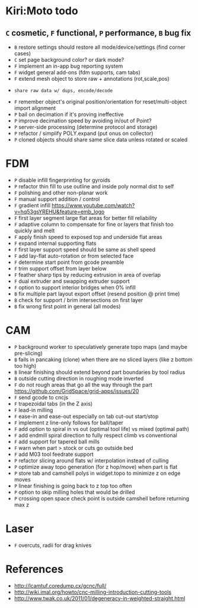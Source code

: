 # Kiri:Moto todo

## `C` cosmetic, `F` functional, `P` performance, `B` bug fix

* `B` restore settings should restore all mode/device/settings (find corner cases)
* `C` set page background color? or dark mode?
* `F` implement an in-app bug reporting system
* `F` widget general add-ons (fdm supports, cam tabs)
* `F` extend mesh object to store raw + annotations (rot,scale,pos)
*     share raw data w/ dups, encode/decode
* `F` remember object's original position/orientation for reset/multi-object import alignment
* `P` bail on decimation if it's proving ineffective
* `P` improve decimation speed by avoiding in/out of Point?
* `P` server-side processing (determine protocol and storage)
* `P` refactor / simplify POLY.expand (put onus on collector)
* `P` cloned objects should share same slice data unless rotated or scaled

# FDM

* `P` disable infill fingerprinting for gyroids
* `P` refactor thin fill to use outline and inside poly normal dist to self
* `F` polishing and other non-planar work
* `F` manual support addition / control
* `F` gradient infill https://www.youtube.com/watch?v=hq53gsYREHU&feature=emb_logo
* `F` first layer segment large flat areas for better fill reliability
* `F` adaptive column to compensate for fine or layers that finish too quickly and melt
* `F` apply finish speed to exposed top and underside flat areas
* `F` expand internal supporting flats
* `F` first layer support speed should be same as shell speed
* `F` add lay-flat auto-rotation or from selected face
* `F` determine start point from gcode preamble
* `F` trim support offset from layer below
* `F` feather sharp tips by reducing extrusion in area of overlap
* `F` dual extruder and swapping extruder support
* `F` option to support interior bridges when 0% infill
* `B` fix multiple part layout export offset (resend position @ print time)
* `B` check for support / brim intersections on first layer
* `B` fix wrong first point in general (all modes)

# CAM

* `P` background worker to speculatively generate topo maps (and maybe pre-slicing)
* `B` fails in pancaking (clone) when there are no sliced layers (like z bottom too high)
* `B` linear finishing should extend beyond part boundaries by tool radius
* `B` outside cutting direction in roughing mode inverted
* `F` do not rough areas that go all the way through the part
      https://github.com/GridSpace/grid-apps/issues/20
* `F` send gcode to cncjs
* `F` trapezoidal tabs (in the Z axis)
* `F` lead-in milling
* `F` ease-in and ease-out especially on tab cut-out start/stop
* `F` implement z line-only follows for ball/taper
* `F` add option to spiral in vs out (optimal tool life) vs mixed (optimal path)
* `F` add endmill spiral direction to fully respect climb vs conventional
* `F` add support for tapered ball mills
* `F` warn when part > stock or cuts go outside bed
* `F` add M03 tool feedrate support
* `P` refactor slicing around flats w/ interpolation instead of culling
* `P` optimize away topo generation (for z hop/move) when part is flat
* `P` store tab and camshell polys in widget.topo to minimize z on edge moves
* `P` linear finishing is going back to z top too often
* `P` option to skip milling holes that would be drilled
* `P` crossing open space check point is outside camshell before returning max z

# Laser

* `F` overcuts, radii for drag knives

# References

* http://lcamtuf.coredump.cx/gcnc/full/
* http://wiki.imal.org/howto/cnc-milling-introduction-cutting-tools
* http://www.twak.co.uk/2011/01/degeneracy-in-weighted-straight.html
